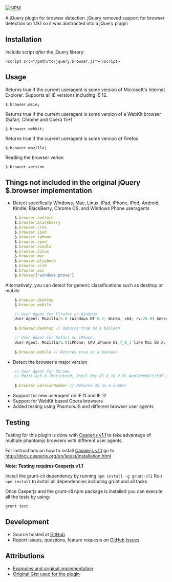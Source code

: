 [![NPM](https://nodei.co/npm/jquery.browser.png)](https://nodei.co/npm/jquery.browser/)

A jQuery plugin for browser detection. jQuery removed support for browser detection on 1.9.1 so it was abstracted into a jQuery plugin

## Installation

Include script *after* the jQuery library:

    <script src="/path/to/jquery.browser.js"></script>

## Usage

Returns true if the current useragent is some version of Microsoft's Internet Explorer. Supports all IE versions including IE 12.

    $.browser.msie;

Returns true if the current useragent is some version of a WebKit browser (Safari, Chrome and Opera 15+)

    $.browser.webkit;

Returns true if the current useragent is some version of Firefox

    $.browser.mozilla;

Reading the browser verion
    
    $.browser.version

## Things not included in the original jQuery $.browser implementation

- Detect specifically Windows, Mac, Linux, iPad, iPhone, iPod, Android, Kindle, BlackBerry, Chrome OS, and Windows Phone useragents

```javascript
	$.browser.android
	$.browser.blackberry
	$.browser.cros
	$.browser.ipad
	$.browser.iphone
	$.browser.ipod
	$.browser.kindle
	$.browser.linux
	$.browser.mac
	$.browser.playbook
	$.browser.silk
	$.browser.win
	$.browser["windows phone"]
```

Alternatively, you can detect for generic classifications such as desktop or mobile

```javascript
	$.browser.desktop
	$.browser.mobile
```

```javascript
	// User Agent for Firefox on Windows
	User-Agent: Mozilla/5.0 (Windows NT 6.1; Win64; x64; rv:25.0) Gecko/20100101 Firefox/25.0
	
	$.browser.desktop // Returns true as a boolean
```

```javascript
	// User Agent for Safari on iPhone
	User-Agent: Mozilla/5.0(iPhone; CPU iPhone OS 7_0_3 like Mac OS X; en-us) AppleWebKit/537.51.1 (KHTML, like Gecko) Version/7.0 Mobile/11B508 Safari/9537.53
	
	$.browser.mobile // Returns true as a boolean
```

- Detect the browser's major version

```javascript
	// User Agent for Chrome
	// Mozilla/5.0 (Macintosh; Intel Mac OS X 10_9_0) AppleWebKit/537.36 (KHTML, like Gecko) Chrome/32.0.1664.3 Safari/537.36
	
	$.browser.versionNumber // Returns 32 as a number
```

- Support for new useragent on IE 11 and IE 12
- Support for WebKit based Opera browsers
- Added testing using PhantomJS and different browser user agents

## Testing

Testing for this plugin is done with [Casperjs v1.1](http://casperjs.org/) to take advantage of multiple phantomjs browsers with different user agents.

For instructions on how to install [Casperjs v1.1](http://casperjs.org/) go to http://docs.casperjs.org/en/latest/installation.html

**Note: Testing requires Casperjs v1.1**

Install the grunt-cli dependency by running `npm install -g grunt-cli`
Run `npm install` to install all dependencies including grunt and all tasks

Once Casperjs and the grunt-cli npm package is installed you can execute all the tests by using:

	grunt test

## Development

- Source hosted at [GitHub](https://github.com/gabceb/jquery-browser-plugin)
- Report issues, questions, feature requests on [GitHub Issues](https://github.com/gabceb/jquery-browser-plugin/issues) 

## Attributions

- [Examples and original implementation](http://api.jquery.com/jQuery.browser/)
- [Original Gist used for the plugin](https://gist.github.com/adeelejaz/4714079)
